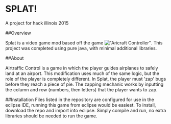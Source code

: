 SPLAT!
======

A project for hack illinois 2015

##Overview

Splat is a video game mod based off the game !["Aricraft Controller"](http://sourceforge.net/projects/atcj/). This project was completed using pure java, with minimal additional libraries.

##About

Airtraffic Control is a game in which the player guides airplanes to safely land at an airport. This modification uses much of the same logic, but the role of the player is completely different. In Splat, the player must 'zap' bugs before they reach a piece of pie. The zapping mechanic works by inputting the column and row (numbers, then letters) that the player wants to zap.

##Installation
Files listed in the repository are configured for use in the eclipse IDE, running this game from eclipse would be easiest. To install, download the repo and import into eclipse. Simply compile and run, no extra libraries should be needed to run the game.
